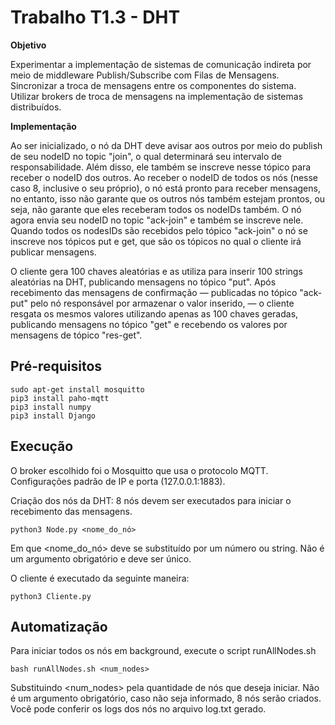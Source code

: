 # Trabalho T1.3 - DHT 

**Objetivo**

Experimentar a implementação de sistemas de comunicação indireta por meio de middleware Publish/Subscribe com Filas de Mensagens. Sincronizar a troca de mensagens entre os componentes do sistema. Utilizar brokers de troca de mensagens na implementação de sistemas distribuídos.

**Implementação**

Ao ser inicializado, o nó da DHT deve avisar aos outros por meio do publish de seu nodeID no topic "join", o qual determinará seu intervalo de responsabilidade. Além disso, ele também se inscreve nesse tópico para receber o nodeID dos outros. Ao receber o nodeID de todos os nós (nesse caso 8, inclusive o seu próprio), o nó está pronto para receber mensagens, no entanto, isso não garante que os outros nós também estejam prontos, ou seja, não garante que eles receberam todos os nodeIDs também. O nó agora envia seu nodeID no topic "ack-join" e também se inscreve nele. Quando todos os nodesIDs são recebidos pelo tópico "ack-join" o nó se inscreve nos tópicos put e get, que são os tópicos no qual o cliente irá publicar mensagens.

O cliente gera 100 chaves aleatórias e as utiliza para inserir 100 strings aleatórias na DHT, publicando mensagens no tópico "put". Após recebimento das mensagens de confirmação — publicadas no tópico "ack-put" pelo nó responsável por armazenar o valor inserido, — o cliente resgata os mesmos valores utilizando apenas as 100 chaves geradas, publicando mensagens no tópico "get" e recebendo os valores por mensagens de tópico "res-get".

## Pré-requisitos
```
sudo apt-get install mosquitto
pip3 install paho-mqtt
pip3 install numpy
pip3 install Django
```

## Execução

O broker escolhido foi o Mosquitto que usa o protocolo MQTT. Configurações padrão de IP e porta (127.0.0.1:1883).

Criação dos nós da DHT: 8 nós devem ser executados para iniciar o recebimento das mensagens.
```
python3 Node.py <nome_do_nó>
```
Em que <nome_do_nó> deve se substituído por um número ou string. Não é um argumento obrigatório e deve ser único.



O cliente é executado da seguinte maneira:
```
python3 Cliente.py
```

## Automatização

Para iniciar todos os nós em background, execute o script runAllNodes.sh

```
bash runAllNodes.sh <num_nodes>
```
Substituindo <num_nodes> pela quantidade de nós que deseja iniciar. Não é um argumento obrigatório, caso não seja informado, 8 nós serão criados. Você pode conferir os logs dos nós no arquivo log.txt gerado.

